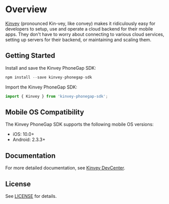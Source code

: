 # Overview

[Kinvey](http://www.kinvey.com) (pronounced Kin-vey, like convey) makes it ridiculously easy for developers to setup, use and operate a cloud backend for their mobile apps. They don't have to worry about connecting to various cloud services, setting up servers for their backend, or maintaining and scaling them.

## Getting Started

Install and save the Kinvey PhoneGap SDK:

```javascript
npm install --save kinvey-phonegap-sdk
```

Import the Kinvey PhoneGap SDK:

```javascript
import { Kinvey } from 'kinvey-phonegap-sdk';
```

## Mobile OS Compatibility

The Kinvey PhoneGap SDK supports the following mobile OS versions:

- iOS: 10.0+
- Android: 2.3.3+

## Documentation

For more detailed documentation, see [Kinvey DevCenter](http://devcenter.kinvey.com/phonegap).

## License

See [LICENSE](LICENSE) for details.
